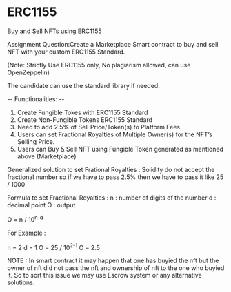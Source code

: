 # ERC1155
Buy and Sell NFTs using ERC1155

Assignment Question:Create a Marketplace Smart contract to buy and sell NFT with your custom ERC1155 Standard.

(Note: Strictly Use ERC1155 only, No plagiarism allowed, can use OpenZeppelin)

The candidate can use the standard library if needed.

-- Functionalities: --
1) Create Fungible Tokes with ERC1155 Standard
2) Create Non-Fungible Tokens ERC1155 Standard
3) Need to add 2.5% of Sell Price/Token(s) to Platform Fees.
4) Users can set Fractional Royalties of Multiple Owner(s) for the NFT’s Selling Price.
5) Users can Buy & Sell NFT using Fungible Token generated as mentioned above (Marketplace)

Generalized solution to set Frational Royalties : 
Solidity do not accept the fractional number so if we have to pass 2.5% then we have to pass it like 25 / 1000

Formula to set Fractional Royalties : 
n : number of digits of the number
d : decimal point 
O : output

O = n / 10<sup>n-d</sup>

For Example : 

n = 2
d = 1 
O = 25 / 10<sup>2-1</sup> 
O = 2.5

NOTE : In smart contract it may happen that one has buyied the nft but the owner of nft did not pass the nft and ownership of nft to the one who buyied it. So to sort this issue we may use Escrow system or any alternative solutions. 




